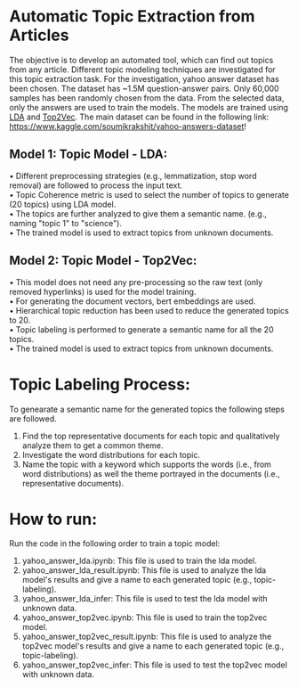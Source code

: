 # Automatic Topic Extraction from Articles
The objective is to develop an automated tool, which can find out topics from any article. Different topic modeling techniques are investigated for this topic extraction task. For the investigation, yahoo answer dataset has been chosen. The dataset has ~1.5M question-answer pairs. Only 60,000 samples has been randomly chosen from the data. From the selected data, only the answers are used to train the models. The models are trained using [LDA](https://www.jmlr.org/papers/volume3/blei03a/blei03a.pdf?TB_iframe=true&width=370.8&height=658.8) and [Top2Vec](https://arxiv.org/abs/2008.09470). The main dataset can be found in the following link:
https://www.kaggle.com/soumikrakshit/yahoo-answers-dataset!

## Model 1: Topic Model - LDA: 
• Different preprocessing strategies (e.g., lemmatization, stop word removal) are followed to process the input text. <br>
• Topic Coherence metric is used to select the number of topics to generate (20 topics) using LDA model.<br>
• The topics are further analyzed to give them a semantic name. (e.g., naming "topic 1" to "science").<br>
• The trained model is used to extract topics from unknown documents.<br>

## Model 2: Topic Model - Top2Vec:
• This model does not need any pre-processing so the raw text (only removed hyperlinks) is used for the model training.<br>
• For generating the document vectors, bert embeddings are used.<br>
• Hierarchical topic reduction has been used to reduce the generated topics to 20.<br>
• Topic labeling is performed to generate a semantic name for all the 20 topics.<br>
• The trained model is used to extract topics from unknown documents.<br>

# Topic Labeling Process:
To genearate a semantic name for the generated topics the following steps are followed.

1. Find the top representative documents for each topic and qualitatively analyze them to get a common theme.
2. Investigate the word distributions for each topic.
3. Name the topic with a keyword which supports the words (i.e., from word distributions) as well the theme portrayed in the documents (i.e., representative documents).

# How to run:
Run the code in the following order to train a topic model: 

1. yahoo_answer_lda.ipynb: This file is used to train the lda model.
2. yahoo_answer_lda_result.ipynb: This file is used to analyze the lda model's results and give a name to each generated topic (e.g., topic-labeling).
3. yahoo_answer_lda_infer: This file is used to test the lda model with unknown data.
4. yahoo_answer_top2vec.ipynb: This file is used to train the top2vec model.
5. yahoo_answer_top2vec_result.ipynb: This file is used to analyze the top2vec model's results and give a name to each generated topic (e.g., topic-labeling).
6. yahoo_answer_top2vec_infer: This file is used to test the top2vec model with unknown data.
